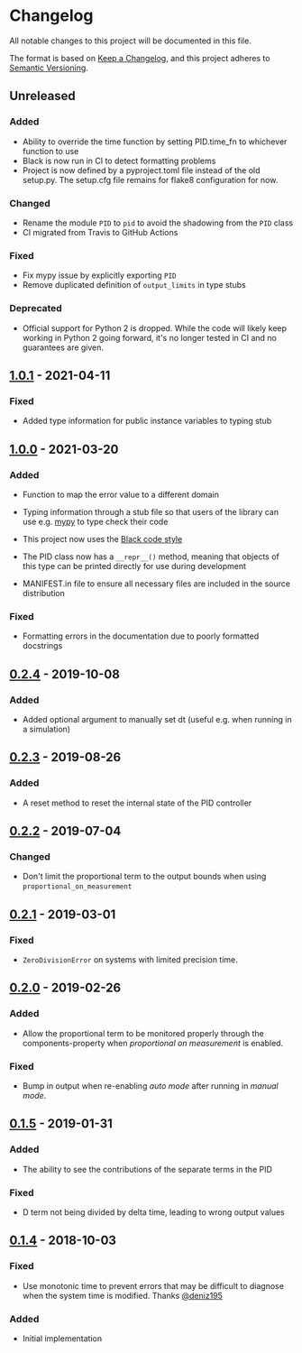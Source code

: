 # Changelog

All notable changes to this project will be documented in this file.

The format is based on [Keep a Changelog](https://keepachangelog.com/en/1.0.0/),
and this project adheres to [Semantic Versioning](https://semver.org/spec/v2.0.0.html).

## Unreleased

### Added

- Ability to override the time function by setting PID.time_fn to whichever function to use
- Black is now run in CI to detect formatting problems
- Project is now defined by a pyproject.toml file instead of the old setup.py. The setup.cfg file remains for flake8 configuration for now.

### Changed

- Rename the module `PID` to `pid` to avoid the shadowing from the `PID` class
- CI migrated from Travis to GitHub Actions

### Fixed

- Fix mypy issue by explicitly exporting `PID`
- Remove duplicated definition of `output_limits` in type stubs

### Deprecated

- Official support for Python 2 is dropped. While the code will likely keep working in Python 2 going forward, it's no longer tested in CI and no guarantees are given.

## [1.0.1] - 2021-04-11

### Fixed

- Added type information for public instance variables to typing stub

## [1.0.0] - 2021-03-20

### Added

- Function to map the error value to a different domain

- Typing information through a stub file so that users of the library can use e.g.
  [mypy](https://github.com/python/mypy) to type check their code

- This project now uses the [Black code style](https://github.com/psf/black)

- The PID class now has a `__repr__()` method, meaning that objects of this type can be printed
  directly for use during development
  
- MANIFEST.in file to ensure all necessary files are included in the source distribution

### Fixed

- Formatting errors in the documentation due to poorly formatted docstrings

## [0.2.4] - 2019-10-08

### Added

- Added optional argument to manually set dt (useful e.g. when running in a simulation)

## [0.2.3] - 2019-08-26

### Added

- A reset method to reset the internal state of the PID controller

## [0.2.2] - 2019-07-04

### Changed

- Don't limit the proportional term to the output bounds when using `proportional_on_measurement`

## [0.2.1] - 2019-03-01

### Fixed

- `ZeroDivisionError` on systems with limited precision time.

## [0.2.0] - 2019-02-26

### Added

- Allow the proportional term to be monitored properly through the components-property when
  _proportional on measurement_ is enabled.

### Fixed

- Bump in output when re-enabling _auto mode_ after running in _manual mode_.

## [0.1.5] - 2019-01-31

### Added

- The ability to see the contributions of the separate terms in the PID

### Fixed

- D term not being divided by delta time, leading to wrong output values

## [0.1.4] - 2018-10-03

### Fixed

- Use monotonic time to prevent errors that may be difficult to diagnose when the system time is
  modified. Thanks [@deniz195](https://github.com/m-lundberg/simple-pid/issues/1)

### Added

- Initial implementation

[Unreleased]: https://github.com/m-lundberg/simple-pid/compare/v1.0.1...HEAD
[1.0.1]: https://github.com/m-lundberg/simple-pid/compare/v1.0.0...v1.0.1
[1.0.0]: https://github.com/m-lundberg/simple-pid/compare/v0.2.4...v1.0.0
[0.2.4]: https://github.com/m-lundberg/simple-pid/compare/v0.2.3...v0.2.4
[0.2.3]: https://github.com/m-lundberg/simple-pid/compare/v0.2.2...v0.2.3
[0.2.2]: https://github.com/m-lundberg/simple-pid/compare/v0.2.1...v0.2.2
[0.2.1]: https://github.com/m-lundberg/simple-pid/compare/v0.2.0...v0.2.1
[0.2.0]: https://github.com/m-lundberg/simple-pid/compare/v0.1.5...v0.2.0
[0.1.5]: https://github.com/m-lundberg/simple-pid/compare/v0.1.4...v0.1.5
[0.1.4]: https://github.com/m-lundberg/simple-pid/releases/tag/v0.1.4
